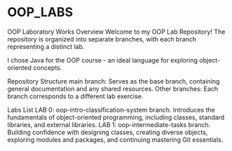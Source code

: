 # OOP_LABS
OOP Laboratory Works Overview
Welcome to my OOP Lab Repository! The repository is organized into separate branches, with each branch representing a distinct lab.

I chose Java for the OOP course - an ideal language for exploring object-oriented concepts.

Repository Structure
main branch: Serves as the base branch, containing general documentation and any shared resources.
Other branches: Each branch corresponds to a different lab exercise.

Labs List
LAB 0: oop-intro-classification-system branch.
Introduces the fundamentals of object-oriented programming, including classes, standard libraries, and external libraries.
LAB 1: oop-intermediate-tasks branch.
Building confidence with designing classes, creating diverse objects, exploring modules and packages, and continuing mastering Git essentials.
